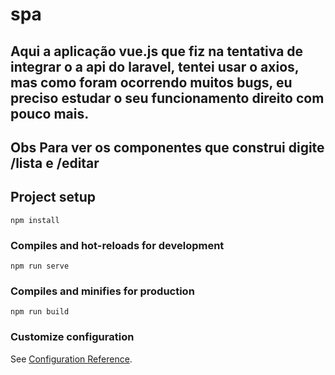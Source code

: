 # spa

## Aqui a aplicação vue.js que fiz na tentativa de integrar o a api do laravel, tentei usar o axios, mas como foram ocorrendo muitos bugs, eu preciso estudar o seu funcionamento direito com pouco mais.

## Obs Para ver os componentes que construi digite /lista e /editar 

## Project setup
```
npm install
```

### Compiles and hot-reloads for development
```
npm run serve
```

### Compiles and minifies for production
```
npm run build
```

### Customize configuration
See [Configuration Reference](https://cli.vuejs.org/config/).

